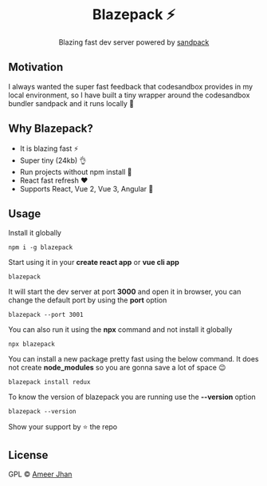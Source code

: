 <h1 align="center">Blazepack ⚡</h1>

<p align="center">
  Blazing fast dev server powered by <a href="https://www.npmjs.com/package/smooshpack">sandpack</a>
</p>

## Motivation

I always wanted the super fast feedback that codesandbox provides in my local environment, so I have built a tiny wrapper around the codesandbox bundler sandpack and it runs locally 🎉

## Why Blazepack?

* It is blazing fast ⚡
* Super tiny (24kb) 👌
* Run projects without npm install 💃
* React fast refresh ❤️
* Supports React, Vue 2, Vue 3, Angular 🔨

## Usage

Install it globally

```
npm i -g blazepack
```

Start using it in your **create react app** or **vue cli app** 

```
blazepack
```

It will start the dev server at port **3000** and open it in browser, you can change the default port by using the **port** option

```
blazepack --port 3001
```

You can also run it using the **npx** command and not install it globally

```
npx blazepack
```

You can install a new package pretty fast using the below command. It does not create **node_modules** so you are gonna save a lot of space 😉

```
blazepack install redux
```


To know the version of blazepack you are running use the **--version** option

```
blazepack --version
```

Show your support by ⭐ the repo

## License

GPL © [Ameer Jhan](mailto:ameerjhanprof@gmail.com)
